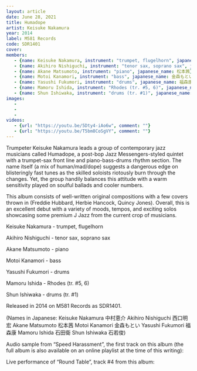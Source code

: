 ```yaml
---
layout: article
date: June 28, 2021
title: Humadope
artist: Keisuke Nakamura
year: 2014
label: M581 Records
code: SDR1401
cover: 
members:
   - {name: Keisuke Nakamura, instrument: "trumpet, flugelhorn", japanese_name: 中村恵介, url: "https://blackdevil729.wixsite.com/keisuke-nakamura"}
   - {name: Akihiro Nishiguchi, instrument: "tenor sax, soprano sax", japanese_name: 西口明宏}
   - {name: Akane Matsumoto, instrument: "piano", japanese_name: 松本茜}
   - {name: Motoi Kanamori, instrument: "bass", japanese_name: 金森もとい}
   - {name: Yasushi Fukumori, instrument: "drums", japanese_name: 福森康}
   - {name: Mamoru Ishida, instrument: "Rhodes (tr. #5, 6)", japanese_name: 石田衛}
   - {name: Shun Ishiwaka, instrument: "drums (tr. #1)", japanese_name: 石若俊}
images:
   - 
   - 
   - 
videos: 
   - {url: "https://youtu.be/5Dty4-iAo6w", comment: ""}
   - {url: "https://youtu.be/T5bm8CoSgVY", comment: ""}
---
```

Trumpeter Keisuke Nakamura leads a group of contemporary jazz musicians called Humadope, a post-bop Jazz Messengers-styled quintet with a trumpet-sax front line and piano-bass-drums rhythm section. The name itself (a mix of human/mad/dope) suggests a dangerous edge on blisteringly fast tunes as the skilled soloists riotously burn through the changes. Yet, the group handily balances this attitude with a warm sensitivity played on soulful ballads and cooler numbers.

This album consists of well-written original compositions with a few covers thrown in (Freddie Hubbard, Herbie Hancock, Quincy Jones). Overall, this is an excellent debut with a variety of moods, tempos, and exciting solos showcasing some premium J Jazz from the current crop of musicians.



Keisuke Nakamura - trumpet, flugelhorn

Akihiro Nishiguchi - tenor sax, soprano sax

Akane Matsumoto - piano

Motoi Kanamori - bass

Yasushi Fukumori - drums

Mamoru Ishida - Rhodes (tr. #5, 6)

Shun Ishiwaka - drums (tr. #1)

Released in 2014 on M581 Records as SDR1401.

(Names in Japanese: Keisuke Nakamura 中村恵介 Akihiro Nishiguchi 西口明宏 Akane Matsumoto 松本茜 Motoi Kanamori 金森もとい Yasushi Fukumori 福森康 Mamoru Ishida 石田衛 Shun Ishiwaka 石若俊)

Audio sample from “Speed Harassment”, the first track on this album (the full album is also available on an online playlist at the time of this writing):

Live performance of “Round Table”, track #4 from this album:






